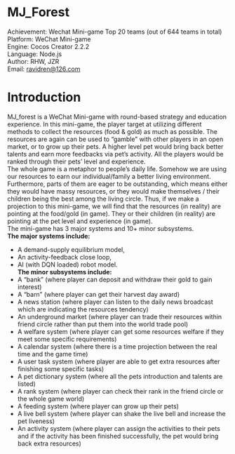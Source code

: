 # MJ_Forest

Achievement: Wechat Mini-game Top 20 teams (out of 644 teams in total)  
Platform: WeChat Mini-game  
Engine: Cocos Creator 2.2.2  
Language: Node.js  
Author: RHW, JZR  
Email: ravidren@126.com  

Introduction
====
MJ_forest is a WeChat Mini-game with round-based strategy and education experience. 
In this mini-game, the player target at utilizing different methods to collect the resources (food & gold) as much as possible. The resources are again can be used to “gamble” with other players in an open market, or to grow up their pets. A higher level pet would bring back better talents and earn more feedbacks via pet’s activity. All the players would be ranked through their pets’ level and experience.  
The whole game is a metaphor to people’s daily life. Somehow we are using our resources to earn our individual/family a better living environment. Furthermore, parts of them are eager to be outstanding, which means either they would have massy resources, or they would make themselves / their children being the best among the living circle. Thus, if we make a projection to this mini-game, we will find that the resources (in reality) are pointing at the food/gold (in game). They or their children (in reality) are pointing at the pet level and experience (in game).  
The mini-game has 3 major systems and 10+ minor subsystems.  
**The major systems include:**  
* A demand-supply equilibrium model,  
* An activity-feedback close loop,  
* AI (with DQN loaded) robot model.  
**The minor subsystems include:**  
* A “bank” (where player can deposit and withdraw their gold to gain interest)
* A “barn” (where player can get their harvest day award)
* A news station (where player can listen to the daily news broadcast which are indicating the resources tendency)
* An underground market (where player can trade their resources within friend circle rather than put them into the world trade pool)
* A welfare system (where player can get some resources welfare if they meet some specific requirements)
* A calendar system (where there is a time projection between the real time and the game time)
* A user task system (where player are able to get extra resources after finishing some specific tasks)
* A pet dictionary system (where all the pets introduction and talents are listed)
* A rank system (where player can check their rank in the friend circle or the whole game world)
* A feeding system (where player can grow up their pets)
* A live bell system (where player can shake the live bell and increase the pet liveness)
* An activity system (where player can assign the activities to their pets and if the activity has been finished successfully, the pet would bring back extra resources)
